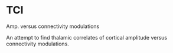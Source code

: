 # TCI
Amp. versus connectivity modulations

An attempt to find thalamic correlates of cortical amplitude versus connectivity modulations. 
